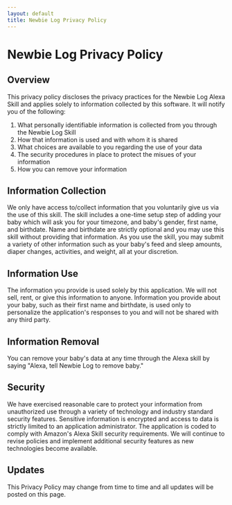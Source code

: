 ```yaml
---
layout: default
title: Newbie Log Privacy Policy
---
```

# Newbie Log Privacy Policy

## Overview
This privacy policy discloses the privacy practices for the Newbie Log Alexa Skill and applies solely to information collected by this software. It will notify you of the following:

1. What personally identifiable information is collected from you through the Newbie Log Skill
2. How that information is used and with whom it is shared
3. What choices are available to you regarding the use of your data
4. The security procedures in place to protect the misues of your information
5. How you can remove your information

## Information Collection
We only have access to/collect information that you voluntarily give us via the use of this skill. The skill includes a one-time setup step of adding your baby which will ask you for your timezone, and baby's gender, first name, and birthdate. Name and birthdate are strictly optional and you may use this skill without providing that information. As you use the skill, you may submit a variety of other information such as your baby's feed and sleep amounts, diaper changes, activities, and weight, all at your discretion.

## Information Use 
The information you provide is used solely by this application. We will not sell, rent, or give this information to anyone. Information you provide about your baby, such as their first name and birthdate, is used only to personalize the application's responses to you and will not be shared with any third party.

## Information Removal
You can remove your baby's data at any time through the Alexa skill by saying "Alexa, tell Newbie Log to remove baby." 

## Security
We have exercised reasonable care to protect your information from unauthorized use through a variety of technology and industry standard security features. Sensitive information is encrypted and access to data is strictly limited to an application administrator. The application is coded to comply with Amazon's Alexa Skill security requirements. We will continue to revise policies and implement additional security features as new technologies become available.

## Updates 
This Privacy Policy may change from time to time and all updates will be posted on this page. 
